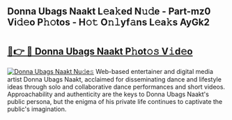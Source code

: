 ## Donna Ubags Naakt L𝚎a𝚔ed N𝚞𝚍e - Part-mz0 Vi𝚍𝚎o P𝚑𝚘tos - H𝚘𝚝 O𝚗𝚕yf𝚊ns L𝚎a𝚔s AyGk2

# <h2><a href="http://kf7a6wk.oniu.top/?m=Donna+Ubags+Naakt">🔗👉 🔴 Donna Ubags Naakt P𝚑ot𝚘𝚜 V𝚒d𝚎o</a></h2>

[![Donna Ubags Naakt Nu𝚍e𝚜](https://i.imgur.com/0qMVB7G.gif)](http://kf7a6wk.oniu.top/?m=Donna+Ubags+Naakt)
Web-based entertainer and digital media artist Donna Ubags Naakt, acclaimed for disseminating dance and lifestyle ideas through solo and collaborative dance performances and short videos. Approachability and authenticity are the keys to Donna Ubags Naakt's public persona, but the enigma of his private life continues to captivate the public's imagination.  
